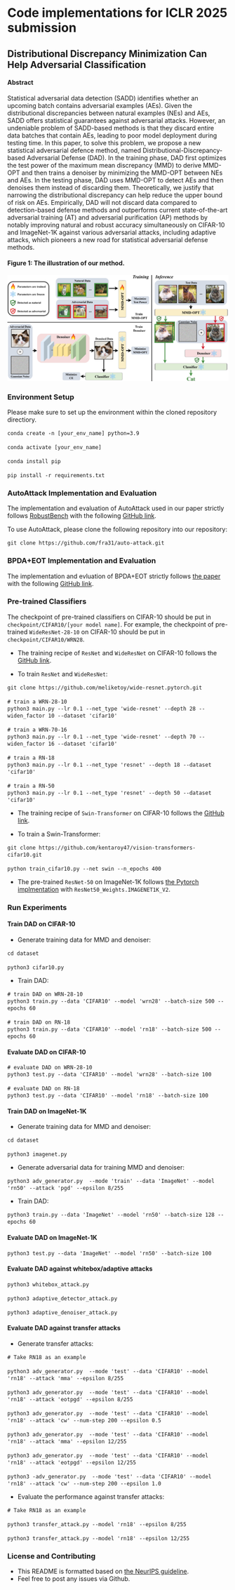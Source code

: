 # Code implementations for ICLR 2025 submission
## Distributional Discrepancy Minimization Can Help Adversarial Classification

 #### Abstract
 Statistical adversarial data detection (SADD) identifies whether an upcoming batch contains adversarial examples (AEs). Given the distributional discrepancies between natural examples (NEs) and AEs, SADD offers statistical guarantees against adversarial attacks. However, an undeniable problem of SADD-based methods is that they discard entire data batches that contain AEs, leading to poor model deployment during testing time. In this paper, to solve this problem, we propose a new statistical adversarial defence method, named Distributional-Discrepancy-based Adversarial Defense (DAD). In the training phase, DAD first optimizes the test power of the maximum mean discrepancy (MMD) to derive MMD-OPT and then trains a denoiser by minimizing the MMD-OPT between NEs and AEs. In the testing phase, DAD uses MMD-OPT to detect AEs and then denoises them instead of discarding them. Theoretically, we justify that narrowing the distributional discrepancy can help reduce the upper bound of risk on AEs. Empirically, DAD will not discard data compared to detection-based defense methods and outperforms current state-of-the-art adversarial training (AT) and adversarial purification (AP) methods by notably improving natural and robust accuracy simultaneously on CIFAR-10 and ImageNet-1K against various adversarial attacks, including adaptive attacks, which pioneers a new road for statistical adversarial defense methods.

#### Figure 1: The illustration of our method.
![pipeline](images/pipeline.jpg)

### Environment Setup
Please make sure to set up the environment within the cloned repository directiory.
```
conda create -n [your_env_name] python=3.9

conda activate [your_env_name]

conda install pip

pip install -r requirements.txt
```

### AutoAttack Implementation and Evaluation
The implementation and evaluation of AutoAttack used in our paper strictly follows [RobustBench](https://robustbench.github.io/) with the following [GitHub link](https://github.com/RobustBench/robustbench).

To use AutoAttack, please clone the following repository into our repository:

```
git clone https://github.com/fra31/auto-attack.git
```

### BPDA+EOT Implementation and Evaluation
The implementation and evluation of BPDA+EOT strictly follows [the paper](https://arxiv.org/abs/2005.13525) with the following [GitHub link](https://github.com/point0bar1/ebm-defense).

### Pre-trained Classifiers
The checkpoint of pre-trained classifiers on CIFAR-10 should be put in 
```checkpoint/CIFAR10/[your model name]```. For example, the checkpoint of pre-trained ```WideResNet-28-10``` on CIFAR-10 should be put in ```checkpoint/CIFAR10/WRN28```.
- The training recipe of ```ResNet``` and ```WideResNet``` on CIFAR-10 follows the [GitHub link](https://github.com/meliketoy/wide-resnet.pytorch). 

- To train ```ResNet``` and ```WideResNet```:
```
git clone https://github.com/meliketoy/wide-resnet.pytorch.git

# train a WRN-28-10
python3 main.py --lr 0.1 --net_type 'wide-resnet' --depth 28 --widen_factor 10 --dataset 'cifar10'

# train a WRN-70-16
python3 main.py --lr 0.1 --net_type 'wide-resnet' --depth 70 --widen_factor 16 --dataset 'cifar10'

# train a RN-18
python3 main.py --lr 0.1 --net_type 'resnet' --depth 18 --dataset 'cifar10'

# train a RN-50
python3 main.py --lr 0.1 --net_type 'resnet' --depth 50 --dataset 'cifar10'
```
- The training recipe of ```Swin-Transformer``` on CIFAR-10 follows the [GitHub link](https://github.com/kentaroy47/vision-transformers-cifar10).

- To train a Swin-Transformer: 
```
git clone https://github.com/kentaroy47/vision-transformers-cifar10.git

python train_cifar10.py --net swin --n_epochs 400
```

- The pre-trained ```ResNet-50``` on ImageNet-1K follows [the Pytorch implmentation](https://pytorch.org/vision/main/models/generated/torchvision.models.resnet50.html) with ```ResNet50_Weights.IMAGENET1K_V2```.

### Run Experiments
#### Train DAD on CIFAR-10
- Generate training data for MMD and denoiser:
```
cd dataset

python3 cifar10.py
```
- Train DAD:
```
# train DAD on WRN-28-10
python3 train.py --data 'CIFAR10' --model 'wrn28' --batch-size 500 --epochs 60 

# train DAD on RN-18
python3 train.py --data 'CIFAR10' --model 'rn18' --batch-size 500 --epochs 60 
```

#### Evaluate DAD on CIFAR-10
```
# evaluate DAD on WRN-28-10
python3 test.py --data 'CIFAR10' --model 'wrn28' --batch-size 100

# evaluate DAD on RN-18
python3 test.py --data 'CIFAR10' --model 'rn18' --batch-size 100
```

#### Train DAD on ImageNet-1K
- Generate training data for MMD and denoiser:
```
cd dataset

python3 imagenet.py
```
- Generate adversarial data for training MMD and denoiser:

```
python3 adv_generator.py  --mode 'train' --data 'ImageNet' --model 'rn50' --attack 'pgd' --epsilon 8/255
```
- Train DAD:
```
python3 train.py --data 'ImageNet' --model 'rn50' --batch-size 128 --epochs 60 
```

#### Evaluate DAD on ImageNet-1K
```
python3 test.py --data 'ImageNet' --model 'rn50' --batch-size 100
```

#### Evaluate DAD against whitebox/adaptive attacks
```
python3 whitebox_attack.py

python3 adaptive_detector_attack.py

python3 adaptive_denoiser_attack.py
```

#### Evaluate DAD against transfer attacks
- Generate transfer attacks:
```
# Take RN18 as an example

python3 adv_generator.py  --mode 'test' --data 'CIFAR10' --model 'rn18' --attack 'mma' --epsilon 8/255

python3 adv_generator.py  --mode 'test' --data 'CIFAR10' --model 'rn18' --attack 'eotpgd' --epsilon 8/255

python3 adv_generator.py  --mode 'test' --data 'CIFAR10' --model 'rn18' --attack 'cw' --num-step 200 --epsilon 0.5

python3 adv_generator.py  --mode 'test' --data 'CIFAR10' --model 'rn18' --attack 'mma' --epsilon 12/255

python3 adv_generator.py  --mode 'test' --data 'CIFAR10' --model 'rn18' --attack 'eotpgd' --epsilon 12/255

python3 -adv_generator.py  --mode 'test' --data 'CIFAR10' --model 'rn18' --attack 'cw' --num-step 200 --epsilon 1.0
```

- Evaluate the performance against transfer attacks:
```
# Take RN18 as an example

python3 transfer_attack.py --model 'rn18' --epsilon 8/255

python3 transfer_attack.py --model 'rn18' --epsilon 12/255
```

### License and Contributing
- This README is formatted based on [the NeurIPS guideline](https://github.com/paperswithcode/releasing-research-code).
- Feel free to post any issues via Github.









